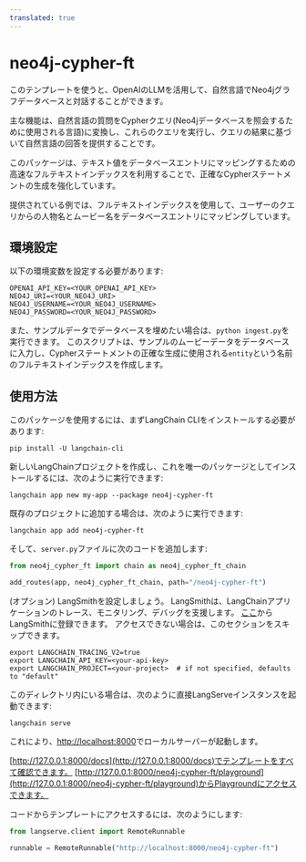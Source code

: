 ```yaml
---
translated: true
---
```


# neo4j-cypher-ft

このテンプレートを使うと、OpenAIのLLMを活用して、自然言語でNeo4jグラフデータベースと対話することができます。

主な機能は、自然言語の質問をCypherクエリ(Neo4jデータベースを照会するために使用される言語)に変換し、これらのクエリを実行し、クエリの結果に基づいて自然言語の回答を提供することです。

このパッケージは、テキスト値をデータベースエントリにマッピングするための高速なフルテキストインデックスを利用することで、正確なCypherステートメントの生成を強化しています。

提供されている例では、フルテキストインデックスを使用して、ユーザーのクエリからの人物名とムービー名をデータベースエントリにマッピングしています。

## 環境設定

以下の環境変数を設定する必要があります:

```shell
OPENAI_API_KEY=<YOUR_OPENAI_API_KEY>
NEO4J_URI=<YOUR_NEO4J_URI>
NEO4J_USERNAME=<YOUR_NEO4J_USERNAME>
NEO4J_PASSWORD=<YOUR_NEO4J_PASSWORD>
```

また、サンプルデータでデータベースを埋めたい場合は、`python ingest.py`を実行できます。
このスクリプトは、サンプルのムービーデータをデータベースに入力し、Cypherステートメントの正確な生成に使用される`entity`という名前のフルテキストインデックスを作成します。

## 使用方法

このパッケージを使用するには、まずLangChain CLIをインストールする必要があります:

```shell
pip install -U langchain-cli
```

新しいLangChainプロジェクトを作成し、これを唯一のパッケージとしてインストールするには、次のように実行できます:

```shell
langchain app new my-app --package neo4j-cypher-ft
```

既存のプロジェクトに追加する場合は、次のように実行できます:

```shell
langchain app add neo4j-cypher-ft
```

そして、`server.py`ファイルに次のコードを追加します:

```python
from neo4j_cypher_ft import chain as neo4j_cypher_ft_chain

add_routes(app, neo4j_cypher_ft_chain, path="/neo4j-cypher-ft")
```

(オプション) LangSmithを設定しましょう。
LangSmithは、LangChainアプリケーションのトレース、モニタリング、デバッグを支援します。
[ここ](https://smith.langchain.com/)からLangSmithに登録できます。
アクセスできない場合は、このセクションをスキップできます。

```shell
export LANGCHAIN_TRACING_V2=true
export LANGCHAIN_API_KEY=<your-api-key>
export LANGCHAIN_PROJECT=<your-project>  # if not specified, defaults to "default"
```

このディレクトリ内にいる場合は、次のように直接LangServeインスタンスを起動できます:

```shell
langchain serve
```

これにより、[http://localhost:8000](http://localhost:8000)でローカルサーバーが起動します。

[http://127.0.0.1:8000/docs](http://127.0.0.1:8000/docs)でテンプレートをすべて確認できます。
[http://127.0.0.1:8000/neo4j-cypher-ft/playground](http://127.0.0.1:8000/neo4j-cypher-ft/playground)からPlaygroundにアクセスできます。

コードからテンプレートにアクセスするには、次のようにします:

```python
from langserve.client import RemoteRunnable

runnable = RemoteRunnable("http://localhost:8000/neo4j-cypher-ft")
```
